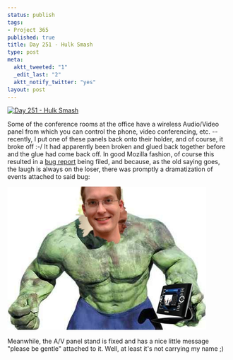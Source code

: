 ```yaml
--- 
status: publish
tags: 
- Project 365
published: true
title: Day 251 - Hulk Smash
type: post
meta: 
  aktt_tweeted: "1"
  _edit_last: "2"
  aktt_notify_twitter: "yes"
layout: post
---
```

<a href="http://www.flickr.com/photos/freeed/6129180918/" title="Day 251 - Hulk Smash by Fred​, on Flickr"><img src="http://farm7.static.flickr.com/6081/6129180918_9ef4b73555.jpg" width="500" height="375" alt="Day 251 - Hulk Smash"/></a>

Some of the conference rooms at the office have a wireless Audio/Video panel from which you can control the phone, video conferencing, etc. -- recently, I put one of these panels back onto their holder, and of course, it broke off :-/ It had apparently been broken and glued back together before and the glue had come back off. In good Mozilla fashion, of course this resulted in a <a href="https://bugzilla.mozilla.org/show_bug.cgi?id=682403">bug report</a> being filed, and because, as the old saying goes, the laugh is always on the loser, there was promptly a dramatization of events attached to said bug:

<img src="/media/wp/2011/09/dramatization.jpg" alt="" title="Hulk Smash, Dramatization" width="450" height="324" class="aligncenter size-full wp-image-4316" />

Meanwhile, the A/V panel stand is fixed and has a nice little message "please be gentle" attached to it. Well, at least it's not carrying my name ;)
